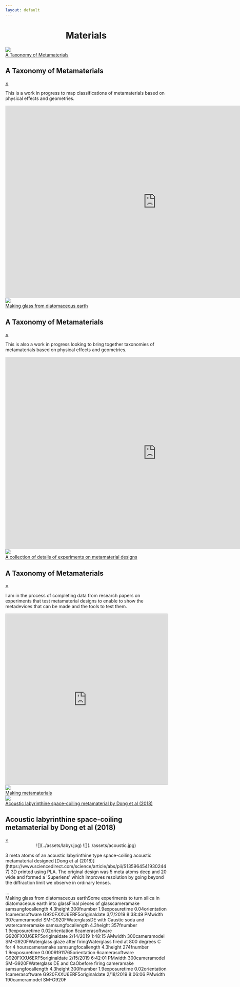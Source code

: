 ```yaml
---
layout: default
---
```



# <center>Materials</center>

<div class="containerx"><a href="#mms1"><img src="assets/taxonomythumb.jpg" class="imagex"><div class="overlayx">A Taxonomy of Metamaterials</div></a></div>

<div id="mms1" class="overlay">
<div class="popup">
  <h2>A Taxonomy of Metamaterials</h2>
  <a class="close" href="#">&times;</a>
  <div class="content">

  This is a work in progress to map classifications of metamaterials based on physical effects and geometries.

  <iframe
    src="https://embed.kumu.io/714c3ea8325f9f79049f05f1daddf434"
    width="940" height="600" frameborder="0"></iframe>

</div>
</div>
</div>


<div class="containerx"><a href="#mms1"><img src="assets/taxonomy.jpg" class="imagex"><div class="overlayx">Making glass from diatomaceous earth</div></a></div>

<div id="mms1" class="overlay">
<div class="popup">
  <h2>A Taxonomy of Metamaterials</h2>
  <a class="close" href="#">&times;</a>
  <div class="content">

  This is also a work in progress looking to bring together taxonomies of metamaterials based on physical effects and geometries.

  <iframe
    src="https://embed.kumu.io/6825075ec137d3c33b229bcb12321379"
    width="940" height="600" frameborder="0"></iframe>

</div>
</div>
</div>


<div class="containerx"><a href="#mms2"><img src="sphereshadow.png" class="imagex"><div class="overlayx">A collection of details of experiments on metamaterial designs</div></a></div>

<div id="mms2" class="overlay">
<div class="popup">
  <h2>A Taxonomy of Metamaterials</h2>
  <a class="close" href="#">&times;</a>
  <div class="content">

I am in the process of completing data from research papers on experiments that test metamaterial designs to enable to show the metadevices that can be made and the tools to test them.

<iframe class="airtable-embed" src="https://airtable.com/embed/shr8y8TN7JjYMJomL?backgroundColor=red&viewControls=on" frameborder="0" onmousewheel="" width="100%" height="533" style="background: transparent; border: 1px solid #ccc;"></iframe>
</div>
</div>
</div>



<div class="containerx"><a href="makingmetamaterials"><img src="assets/labyrthumb.jpg" class="imagex"><div class="overlayx">Making metamaterials</div></a></div>


<div class="containerx"><a href="#popup4"><img src="assets/labyrthumb.jpg" class="imagex"><div class="overlayx">Acoustic labyrinthine space-coiling metamaterial by Dong et al (2018)</div></a></div>

<div id="popup4" class="overlay">
<div class="popup">
  <h2>Acoustic labyrinthine space-coiling metamaterial by Dong et al (2018)</h2><a class="close" href="#">&times;</a>
  <div class="content">
  <center>![](../assets/labyr.jpg) ![](../assets/acoustic.jpg)</center><p>
  3 meta atoms of an acoustic labyrinthine type space-coiling acoustic metamaterial designed [Dong et al (2018)](https://www.sciencedirect.com/science/article/abs/pii/S1359645419302447) 3D printed using PLA. The original design was 5 meta atoms deep and 20 wide and formed a 'Superlens' which improves resolution by going beyond the diffraction limit we observe in ordinary lenses.
</div>
</div>
</div>



<div id="cp_widget_9da1dae6-f123-43d3-87a2-63951a23584a">...</div><script type="text/javascript">
var cpo = []; cpo["_object"] ="cp_widget_9da1dae6-f123-43d3-87a2-63951a23584a"; cpo["_fid"] = "AsIAfnO2WkaU";
var _cpmp = _cpmp || []; _cpmp.push(cpo);
(function() { var cp = document.createElement("script"); cp.type = "text/javascript";
cp.async = true; cp.src = "//www.cincopa.com/media-platform/runtime/libasync.js";
var c = document.getElementsByTagName("script")[0];
c.parentNode.insertBefore(cp, c); })(); </script><noscript><span>Making glass from diatomaceous earth</span><span>Some experiments to turn silica in diatomaceous earth into glass</span><span>Final pieces of glass</span><span>cameramake</span><span> samsung</span><span>focallength</span><span> 4.3</span><span>height</span><span> 300</span><span>fnumber</span><span> 1.9</span><span>exposuretime</span><span> 0.04</span><span>orientation</span><span> 1</span><span>camerasoftware</span><span> G920FXXU6ERF5</span><span>originaldate</span><span> 3/7/2019 8:38:49 PM</span><span>width</span><span> 307</span><span>cameramodel</span><span> SM-G920F</span><span>Waterglass</span><span>DE with Caustic soda and water</span><span>cameramake</span><span> samsung</span><span>focallength</span><span> 4.3</span><span>height</span><span> 357</span><span>fnumber</span><span> 1.9</span><span>exposuretime</span><span> 0.02</span><span>orientation</span><span> 6</span><span>camerasoftware</span><span> G920FXXU6ERF5</span><span>originaldate</span><span> 2/14/2019 1:48:15 AM</span><span>width</span><span> 300</span><span>cameramodel</span><span> SM-G920F</span><span>Waterglass glaze after firing</span><span>Waterglass fired at 800 degrees C for 4 hours</span><span>cameramake</span><span> samsung</span><span>focallength</span><span> 4.3</span><span>height</span><span> 274</span><span>fnumber</span><span> 1.9</span><span>exposuretime</span><span> 0.00091911765</span><span>orientation</span><span> 6</span><span>camerasoftware</span><span> G920FXXU6ERF5</span><span>originaldate</span><span> 2/15/2019 6:42:01 PM</span><span>width</span><span> 300</span><span>cameramodel</span><span> SM-G920F</span><span>Waterglass DE and CaO</span><span>before firing </span><span>cameramake</span><span> samsung</span><span>focallength</span><span> 4.3</span><span>height</span><span> 300</span><span>fnumber</span><span> 1.9</span><span>exposuretime</span><span> 0.02</span><span>orientation</span><span> 1</span><span>camerasoftware</span><span> G920FXXU6ERF5</span><span>originaldate</span><span> 2/18/2019 8:06:06 PM</span><span>width</span><span> 190</span><span>cameramodel</span><span> SM-G920F</span></noscript>
